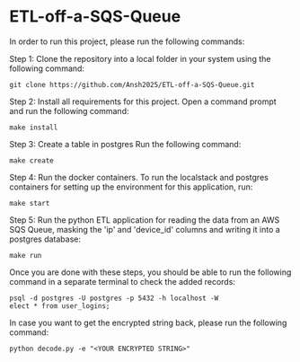 # ETL-off-a-SQS-Queue

In order to run this project, please run the following commands:

Step 1: Clone the repository into a local folder in your system using the following command:

```
git clone https://github.com/Ansh2025/ETL-off-a-SQS-Queue.git
```

Step 2: Install all requirements for this project.
Open a command prompt and run the following command:

```
make install
```

Step 3: Create a table in postgres
Run the following command:
```
make create
```

Step 4: Run the docker containers.
To run the localstack and postgres containers for setting up the environment for this application, run:
```
make start
```

Step 5: Run the python ETL application for reading the data from an AWS SQS Queue, masking the 'ip' and 'device_id' columns and writing it into a postgres database:
```
make run
```

Once you are done with these steps, you should be able to run the following command in a separate terminal to check the added records:
```
psql -d postgres -U postgres -p 5432 -h localhost -W
elect * from user_logins;
```

In case you want to get the encrypted string back, please run the following command:
```
python decode.py -e "<YOUR ENCRYPTED STRING>"
```


